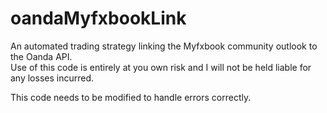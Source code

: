 # oandaMyfxbookLink
An automated trading strategy linking the Myfxbook community outlook to the Oanda API.  
Use of this code is entirely at you own risk and I will not be held liable for any losses incurred.

This code needs to be modified to handle errors correctly.
